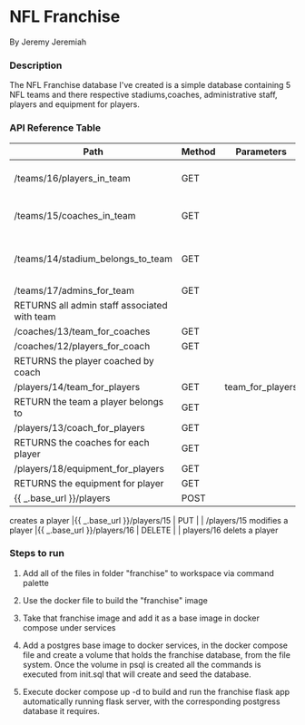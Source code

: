 
# NFL Franchise


By Jeremy Jeremiah


### Description ###
The NFL Franchise database I've created is a simple database containing 5 NFL teams and there respective stadiums,coaches,
administrative staff, players and equipment for players.

### API Reference Table ###
| Path                              | Method | Parameters         | Name               | Description                                                       |
|-------------------------------    |--------|---------------------------------------------------------|--------------------|------------------------------------------------------------------|
| /teams/16/players_in_team         | GET    |                    | players_in_team    |                                         players who belong to a team                                                  |
| /teams/15/coaches_in_team         | GET    |                    | coaches_in_team    |                                           coaches associated with a team                                            |
| /teams/14/stadium_belongs_to_team | GET    |                    | stadium_belongs_to_team                                  |   RETURNS the stadium associated with team   |
| /teams/17/admins_for_team         | GET    |                    | admins_for_team   
RETURNS all admin staff associated with team                                            |
| /coaches/13/team_for_coaches      | GET    |                    | team_for_coaches                                         |
| /coaches/12/players_for_coach     | GET    |                    | players_for_coach                  
RETURNS the player coached by coach |        |                    |                                                          |
| /players/14/team_for_players      | GET    |                      team_for_players
RETURN the team a player belongs to | GET    |                    |                      |  
|/players/13/coach_for_players      | GET    |                    | coach_for_players
RETURNS the coaches for each player | GET    |
|/players/18/equipment_for_players  | GET    |                    | equipment_for_players
RETURNS the equipment for player    | GET    |
|{{ _.base_url }}/players           | POST   |                    | players 
creates a player
|{{ _.base_url }}/players/15        | PUT    |                    | /players/15
modifies a player
|{{ _.base_url }}/players/16        | DELETE |                    | players/16
delets a player   

### Steps to run ###
1. Add all of the files in folder "franchise" to workspace via command palette

2. Use the docker file to build the "franchise" image

3. Take that franchise image and add it as a base image in docker compose under services

4. Add a postgres base image to docker services, in the docker compose file and create a volume that holds the franchise database, from
   the file system.
   Once the volume in psql is created all the commands is executed from init.sql that will create and seed the database.

5. Execute docker compose up -d to build and run the franchise flask app automatically running flask server, with the corresponding
   postgress database it requires.


